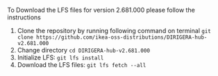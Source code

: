 To Download the LFS files for version 2.681.000 please follow the instructions

1. Clone the repository by running following command on terminal `git clone https://github.com/ikea-oss-distributions/DIRIGERA-hub-v2.681.000`
2. Change directory `cd DIRIGERA-hub-v2.681.000`
3. Initialize LFS: `git lfs install`
4. Download the LFS files: `git lfs fetch --all`
